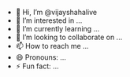 - 👋 Hi, I’m @vijayshahalive
- 👀 I’m interested in ...
- 🌱 I’m currently learning ...
- 💞️ I’m looking to collaborate on ...
- 📫 How to reach me ...
- 😄 Pronouns: ...
- ⚡ Fun fact: ...

<!---
vijayshahalive/vijayshahalive is a ✨ special ✨ repository because its `README.md` (this file) appears on your GitHub profile.
You can click the Preview link to take a look at your changes.
--->
